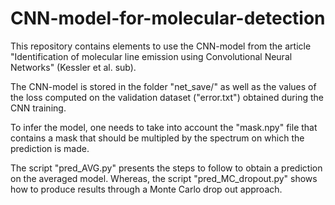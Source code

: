 # CNN-model-for-molecular-detection

This repository contains elements to use the CNN-model from the article "Identification of molecular line emission using Convolutional Neural Networks" (Kessler et al. sub).

The CNN-model is stored in the folder "net_save/" as well as the values of the loss computed on the validation dataset ("error.txt") obtained during the CNN training. 

To infer the model, one needs to take into account the "mask.npy" file that contains a mask that should be multipled by the spectrum on which the prediction is made. 

The script "pred_AVG.py" presents the steps to follow to obtain a prediction on the averaged model. Whereas, the script "pred_MC_dropout.py" shows how to produce results through a Monte Carlo drop out approach. 
